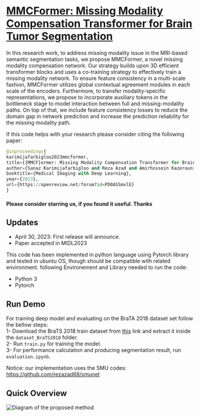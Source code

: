 # [MMCFormer: Missing Modality Compensation Transformer for Brain Tumor Segmentation](https://openreview.net/forum?id=PD0ASSmvlE&referrer=%5BAuthor%20Console%5D(%2Fgroup%3Fid%3DMIDL.io%2F2023%2FConference%2FAuthors%23your-submissions))

In this research work, to address missing modality issue in the MRI-based semantic segmentation tasks, we propose MMCFormer, a novel missing modality compensation network. Our strategy builds upon 3D efficient transformer blocks and uses a co-training strategy to effectively train a missing modality network. To ensure feature consistency in a multi-scale fashion, MMCFormer utilizes global contextual agreement modules in each scale of the encoders. Furthermore, to transfer modality-specific representations, we propose to incorporate auxiliary tokens in the bottleneck stage to model interaction between full and missing-modality paths. On top of that, we include feature consistency losses to reduce the domain gap in network prediction and increase the prediction reliability for the missing modality path.

If this code helps with your research please consider citing the following paper:
</br>

```python
@inproceedings{
karimijafarbigloo2023mmcformer,
title={{MMCF}ormer: Missing Modality Compensation Transformer for Brain Tumor Segmentation},
author={Sanaz Karimijafarbigloo and Reza Azad and Amirhossein Kazerouni and Saeed Ebadollahi and Dorit Merhof},
booktitle={Medical Imaging with Deep Learning},
year={2023},
url={https://openreview.net/forum?id=PD0ASSmvlE}
}
```



#### Please consider starring us, if you found it useful. Thanks

## Updates
- April 30, 2023: First release will announce.  </br>
- Paper accepted in MIDL2023

This code has been implemented in python language using Pytorch library and tested in ubuntu OS, though should be compatible with related environment. following Environement and Library needed to run the code:

- Python 3
- Pytorch


## Run Demo
For training deep model and evaluating on the BraTA 2018 dataset set follow the bellow steps:</br>
1- Download the BraTS 2018 train dataset from [this](https://www.kaggle.com/sanglequang/brats2018) link and extract it inside the `dataset_BraTS2018` folder. </br>
2- Run `train.py` for training the model. </br>
3- For performance calculation and producing segmentation result, run `evaluation.ipynb`.</br>

Notice: our implementation uses the SMU codes: https://github.com/rezazad68/smunet



## Quick Overview
![Diagram of the proposed method](https://github.com/mindflow-institue/MMCFormer/blob/main/images/method.png)






